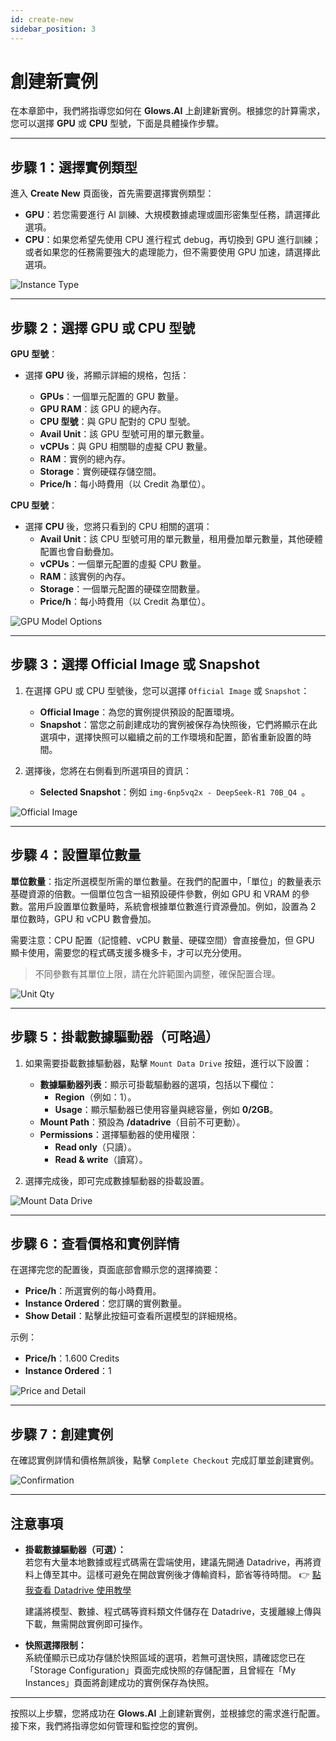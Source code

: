```yaml
---
id: create-new
sidebar_position: 3
---
```


# 創建新實例

在本章節中，我們將指導您如何在 **Glows.AI** 上創建新實例。根據您的計算需求，您可以選擇 **GPU** 或 **CPU** 型號，下面是具體操作步驟。

---

## **步驟 1：選擇實例類型**

進入 **Create New** 頁面後，首先需要選擇實例類型：

- **GPU**：若您需要進行 AI 訓練、大規模數據處理或圖形密集型任務，請選擇此選項。
- **CPU**：如果您希望先使用 CPU 進行程式 debug，再切換到 GPU 進行訓練；或者如果您的任務需要強大的處理能力，但不需要使用 GPU 加速，請選擇此選項。

![Instance Type](../../../../../docs/docs-images/p03/01.Instance%20type.jpg)

---

## **步驟 2：選擇 GPU 或 CPU 型號**

**GPU 型號**：

- 選擇 **GPU** 後，將顯示詳細的規格，包括：

  - **GPUs**：一個單元配置的 GPU 數量。
  - **GPU RAM**：該 GPU 的總內存。
  - **CPU 型號**：與 GPU 配對的 CPU 型號。
  - **Avail Unit**：該 GPU 型號可用的單元數量。
  - **vCPUs**：與 GPU 相關聯的虛擬 CPU 數量。
  - **RAM**：實例的總內存。
  - **Storage**：實例硬碟存儲空間。
  - **Price/h**：每小時費用（以 Credit 為單位）。

**CPU 型號**：

- 選擇 **CPU** 後，您將只看到的 CPU 相關的選項：
  - **Avail Unit**：該 CPU 型號可用的單元數量，租用疊加單元數量，其他硬體配置也會自動疊加。
  - **vCPUs**：一個單元配置的虛擬 CPU 數量。
  - **RAM**：該實例的內存。
  - **Storage**：一個單元配置的硬碟空間數量。
  - **Price/h**：每小時費用（以 Credit 為單位）。

![GPU Model Options](../../../../../docs/docs-images/p03/02.GPU%20options.jpg)

---

## **步驟 3：選擇 Official Image 或 Snapshot**

1. 在選擇 GPU 或 CPU 型號後，您可以選擇 `Official Image` 或 `Snapshot`：

   - **Official Image**：為您的實例提供預設的配置環境。
   - **Snapshot**：當您之前創建成功的實例被保存為快照後，它們將顯示在此選項中，選擇快照可以繼續之前的工作環境和配置，節省重新設置的時間。

2. 選擇後，您將在右側看到所選項目的資訊：
   - **Selected Snapshot**：例如 `img-6np5vq2x - DeepSeek-R1 70B_Q4
`。

![Official Image](../../../../../docs/docs-images/p03/03.Selected%20Image.jpg)

---

## **步驟 4：設置單位數量**

**單位數量**：指定所選模型所需的單位數量。在我們的配置中，「單位」的數量表示基礎資源的倍數。一個單位包含一組預設硬件參數，例如 GPU 和 VRAM 的參數。當用戶設置單位數量時，系統會根據單位數進行資源疊加。例如，設置為 2 單位數時，GPU 和 vCPU 數會疊加。

需要注意：CPU 配置（記憶體、vCPU 數量、硬碟空間）會直接疊加，但 GPU 顯卡使用，需要您的程式碼支援多機多卡，才可以充分使用。

> 不同參數有其單位上限，請在允許範圍內調整，確保配置合理。

![Unit Qty](../../../../../docs/docs-images/p03/04.Unit%20Qty.jpg)

---

## **步驟 5：掛載數據驅動器（可略過）**

1. 如果需要掛載數據驅動器，點擊 `Mount Data Drive` 按鈕，進行以下設置：

   - **數據驅動器列表**：顯示可掛載驅動器的選項，包括以下欄位：
     - **Region**（例如：1）。
     - **Usage**：顯示驅動器已使用容量與總容量，例如 **0/2GB**。
   - **Mount Path**：預設為 **/datadrive**（目前不可更動）。
   - **Permissions**：選擇驅動器的使用權限：
     - **Read only**（只讀）。
     - **Read & write**（讀寫）。

2. 選擇完成後，即可完成數據驅動器的掛載設置。

![Mount Data Drive](../../../../../docs/docs-images/p03/05.Mount%20Data%20Drive.jpg)

---

## **步驟 6：查看價格和實例詳情**

在選擇完您的配置後，頁面底部會顯示您的選擇摘要：

- **Price/h**：所選實例的每小時費用。
- **Instance Ordered**：您訂購的實例數量。
- **Show Detail**：點擊此按鈕可查看所選模型的詳細規格。

示例：

- **Price/h**：1.600 Credits
- **Instance Ordered**：1

![Price and Detail](../../../../../docs/docs-images/p03/06.Price%20and%20Detail.jpg)

---

## **步驟 7：創建實例**

在確認實例詳情和價格無誤後，點擊 `Complete Checkout` 完成訂單並創建實例。

![Confirmation](../../../../../docs/docs-images/p03/07.Confirmation.jpg)

---

## **注意事項**

- **掛載數據驅動器（可選）：**  
  若您有大量本地數據或程式碼需在雲端使用，建議先開通 Datadrive，再將資料上傳至其中。這樣可避免在開啟實例後才傳輸資料，節省等待時間。
  👉 [點我查看 Datadrive 使用教學](https://docs.glows.ai/zh-TW/docs/datadrive)

  建議將模型、數據、程式碼等資料類文件儲存在 Datadrive，支援離線上傳與下載，無需開啟實例即可操作。

- **快照選擇限制：**  
  系統僅顯示已成功存儲於快照區域的選項，若無可選快照，請確認您已在「Storage Configuration」頁面完成快照的存儲配置，且曾經在「My Instances」頁面將創建成功的實例保存為快照。

---

按照以上步驟，您將成功在 **Glows.AI** 上創建新實例，並根據您的需求進行配置。接下來，我們將指導您如何管理和監控您的實例。
